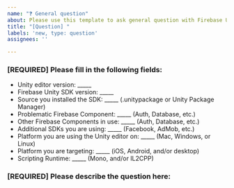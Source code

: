 ```yaml
---
name: "❓ General question"
about: Please use this template to ask general question with Firebase Unity SDK
title: "[Question] "
labels: 'new, type: question'
assignees: ''

---
```


<!-- DO NOT DELETE
validate_template=true
template_path=.github/ISSUE_TEMPLATE/--general-question.md
-->

### [REQUIRED] Please fill in the following fields:

  * Unity editor version: _____
  * Firebase Unity SDK version: _____
  * Source you installed the SDK: _____ (.unitypackage or Unity Package Manager)
  * Problematic Firebase Component: _____ (Auth, Database, etc.)
  * Other Firebase Components in use: _____ (Auth, Database, etc.)
  * Additional SDKs you are using: _____ (Facebook, AdMob, etc.)
  * Platform you are using the Unity editor on: _____ (Mac, Windows, or Linux)
  * Platform you are targeting: _____ (iOS, Android, and/or desktop)
  * Scripting Runtime: _____ (Mono, and/or IL2CPP)

### [REQUIRED] Please describe the question here:
